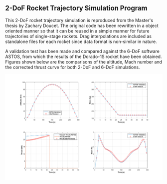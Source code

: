 ## 2-DoF Rocket Trajectory Simulation Program
This 2-DoF rocket trajectory simulation is reproduced from the Master's thesis by Zachary Doucet. The original code has been rewritten in a object oriented manner so that it can be reused in a simple manner for future trajectories of single-stage rockets. Drag interpolations are included as standalone files for each rocket since data format is non-similar in nature.

A validation test has been made and compared against the 6-DoF software ASTOS, from which the results of the Dorado-1S rocket have been obtained. Figures shown below are the comparisons of the altitude, Mach number and the corrected thrust curve for both 2-DoF and 6-DoF simulations.

<p align="middle">
  <img src="Code/Dorado_1S/Validation Data/ValidationData.png" width="900">
</p>
